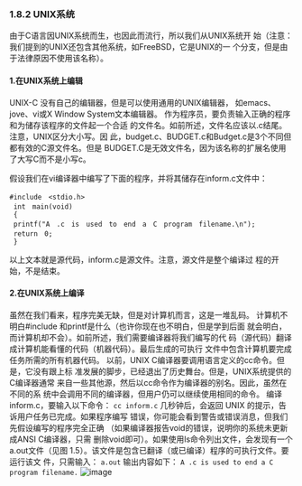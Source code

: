 ### 1.8.2 UNIX系统

由于C语言因UNIX系统而生，也因此而流行，所以我们从UNIX系统开
始（注意：我们提到的UNIX还包含其他系统，如FreeBSD，它是UNIX的一
个分支，但是由于法律原因不使用该名称）。

#### 1.在UNIX系统上编辑

UNIX-C 没有自己的编辑器，但是可以使用通用的UNIX编辑器，
如emacs、jove、vi或X Window System文本编辑器。
作为程序员，要负责输入正确的程序和为储存该程序的文件起一个合适
的文件名。如前所述，文件名应该以.c结尾。注意，UNIX区分大小写。因
此，budget.c、BUDGET.c和Budget.c是3个不同但都有效的C源文件名。但是
BUDGET.C是无效文件名，因为该名称的扩展名使用了大写C而不是小写c。

假设我们在vi编译器中编写了下面的程序，并将其储存在inform.c文件中：
```
#include　<stdio.h>
 int　main(void)
 {
 printf("A　.c　is　used　to　end　a　C　program　filename.\n");
 return　0;
 }
```
以上文本就是源代码，inform.c是源文件。注意，源文件是整个编译过
程的开始，不是结束。

#### 2.在UNIX系统上编译

虽然在我们看来，程序完美无缺，但是对计算机而言，这是一堆乱码。
计算机不明白#include 和printf是什么（也许你现在也不明白，但是学到后面
就会明白，而计算机却不会）。如前所述，我们需要编译器将我们编写的代
码（源代码）翻译成计算机能看懂的代码（机器代码）。最后生成的可执行
文件中包含计算机要完成任务所需的所有机器代码。
以前，UNIX C编译器要调用语言定义的cc命令。但是，它没有跟上标
准发展的脚步，已经退出了历史舞台。但是，UNIX系统提供的C编译器通常
来自一些其他源，然后以cc命令作为编译器的别名。因此，虽然在不同的系
统中会调用不同的编译器，但用户仍可以继续使用相同的命令。
编译inform.c，要输入以下命令：
```cc inform.c```
几秒钟后，会返回 UNIX 的提示，告诉用户任务已完成。如果程序编写
错误，你可能会看到警告或错误消息，但我们先假设编写的程序完全正确
（如果编译器报告void的错误，说明你的系统未更新成ANSI C编译器，只需
删除void即可）。如果使用ls命令列出文件，会发现有一个a.out文件（见图
1.5）。该文件是包含已翻译（或已编译）程序的可执行文件。要运行该文
件，只需输入：
```a.out```
输出内容如下：
```A .c is used to end a C program filename.```
![image](output1-8.PNG)
